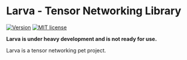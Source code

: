 Larva - Tensor Networking Library
===
[![Version](https://img.shields.io/badge/version-2015.07.0-red.svg?style=flat)](README.md) [![MIT license](http://img.shields.io/badge/license-MIT-blue.svg?style=flat)](LICENSE)

**Larva is under heavy development and is not ready for use.**

Larva is a tensor networking pet project.
